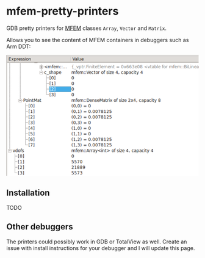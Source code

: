 # mfem-pretty-printers

GDB pretty printers for [MFEM](https://mfem.org/) classes `Array`, `Vector` and `Matrix`.

Allows you to see the content of MFEM containers in debuggers such as Arm DDT:

![](https://raw.githubusercontent.com/jakubcerveny/mfem-pretty-printers/master/img/ddt.png)

## Installation

TODO

## Other debuggers

The printers could possibly work in GDB or TotalView as well. Create an issue with install
instructions for your debugger and I will update this page.
